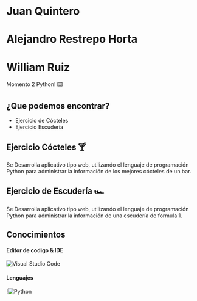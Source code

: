 # Juan Quintero
# Alejandro Restrepo Horta
# William Ruiz

Momento 2 Python! ⌨️

## ¿Que podemos encontrar?
- Ejercicio de Cócteles
- Ejercicio Escudería

## Ejercicio Cócteles 🍸
Se Desarrolla aplicativo tipo web, utilizando el lenguaje de programación Python para administrar la información de
los mejores cócteles de un bar.

## Ejercicio de Escudería 🏎
Se Desarrolla aplicativo tipo web, utilizando el lenguaje de programación Python para administrar la información de una escudería de formula 1.

## Conocimientos
#### Editor de codigo & IDE
![Visual Studio Code](https://img.shields.io/badge/Visual%20Studio%20Code-0078d7.svg?style=for-the-badge&logo=visual-studio-code&logoColor=white)

#### Lenguajes
!![Python](https://img.shields.io/badge/python-3670A0?style=for-the-badge&logo=python&logoColor=ffdd54)


